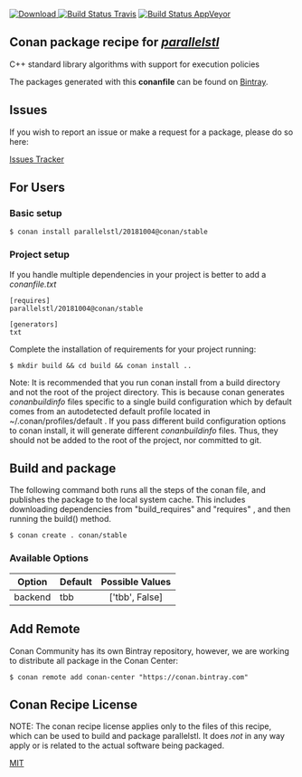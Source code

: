 [![Download](https://api.bintray.com/packages/conan-community/conan/parallelstl%3Aconan/images/download.svg) ](https://bintray.com/conan-community/conan/parallelstl%3Aconan/_latestVersion)
[![Build Status Travis](https://travis-ci.org/conan-community/conan-parallelstl.svg)](https://travis-ci.org/conan-community/conan-parallelstl)
[![Build Status AppVeyor](https://ci.appveyor.com/api/projects/status/github/conan-community/conan-parallelstl?svg=true)](https://ci.appveyor.com/project/ConanCIintegration/conan-parallelstl)

## Conan package recipe for [*parallelstl*](https://github.com/intel/parallelstl)

C++ standard library algorithms with support for execution policies

The packages generated with this **conanfile** can be found on [Bintray](https://bintray.com/conan-community/conan/parallelstl%3Aconan).


## Issues

If you wish to report an issue or make a request for a package, please do so here:

[Issues Tracker](https://github.com/conan-community/community/issues)


## For Users

### Basic setup

    $ conan install parallelstl/20181004@conan/stable

### Project setup

If you handle multiple dependencies in your project is better to add a *conanfile.txt*

    [requires]
    parallelstl/20181004@conan/stable

    [generators]
    txt

Complete the installation of requirements for your project running:

    $ mkdir build && cd build && conan install ..

Note: It is recommended that you run conan install from a build directory and not the root of the project directory.  This is because conan generates *conanbuildinfo* files specific to a single build configuration which by default comes from an autodetected default profile located in ~/.conan/profiles/default .  If you pass different build configuration options to conan install, it will generate different *conanbuildinfo* files.  Thus, they should not be added to the root of the project, nor committed to git.


## Build and package

The following command both runs all the steps of the conan file, and publishes the package to the local system cache.  This includes downloading dependencies from "build_requires" and "requires" , and then running the build() method.

    $ conan create . conan/stable


### Available Options
| Option        | Default | Possible Values  |
| ------------- |:----------------- |:------------:|
| backend      | tbb |  ['tbb', False] |


## Add Remote

Conan Community has its own Bintray repository, however, we are working to distribute all package in the Conan Center:

    $ conan remote add conan-center "https://conan.bintray.com"


## Conan Recipe License

NOTE: The conan recipe license applies only to the files of this recipe, which can be used to build and package parallelstl.
It does *not* in any way apply or is related to the actual software being packaged.

[MIT](LICENSE)
